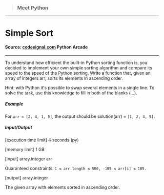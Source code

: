 > ### Meet Python

---

# Simple Sort

#### Source: [codesignal.com](https://codesignal.com/) Python Arcade

---

To understand how efficient the built-in Python sorting function is, you decided to implement your own simple sorting algorithm and compare its speed to the speed of the Python sorting. Write a function that, given an array of integers arr, sorts its elements in ascending order.

Hint: with Python it's possible to swap several elements in a single line. To solve the task, use this knowledge to fill in both of the blanks (...).

##### Example

For `arr = [2, 4, 1, 5]`, the output should be
solution(arr) = `[1, 2, 4, 5]`.

##### Input/Output

[execution time limit] 4 seconds (py)

[memory limit] 1 GB

[input] array.integer arr

Guaranteed constraints:
`1 ≤ arr.length ≤ 500,
-105 ≤ arr[i] ≤ 105.`

[output] array.integer

The given array with elements sorted in ascending order.
